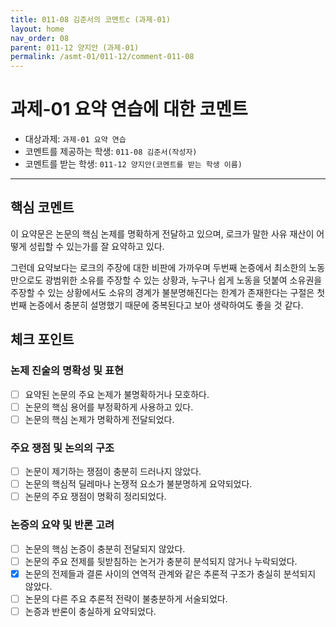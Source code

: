 ```yaml
---
title: 011-08 김준서의 코멘트c (과제-01) 
layout: home
nav_order: 08
parent: 011-12 양지안 (과제-01)
permalink: /asmt-01/011-12/comment-011-08
---
```


# 과제-01 요약 연습에 대한 코멘트

- 대상과제: `과제-01 요약 연습`
- 코멘트를 제공하는 학생: `011-08 김준서(작성자)` 
- 코멘트를 받는 학생: `011-12 양지안(코멘트를 받는 학생 이름)` 

---

## 핵심 코멘트

이 요약문은 논문의 핵심 논제를 명확하게 전달하고 있으며, 로크가 말한 사유 재산이 어떻게 성립할 수 있는가를 잘 요약하고 있다. 

그런데 요약보다는 로크의 주장에 대한 비판에 가까우며 두번째 논증에서  최소한의 노동만으로도 광범위한 소유를 주장할 수 있는 상황과, 누구나 쉽게 노동을 덧붙여 소유권을 주장할 수 있는 상황에서도 소유의 경계가 불분명해진다는 한계가 존재한다는 구절은 첫번째 논증에서 충분히 설명했기 때문에 중복된다고 보아 생략하여도 좋을 것 같다. 

## 체크 포인트

### 논제 진술의 명확성 및 표현  
- [ ] 요약된 논문의 주요 논제가 불명확하거나 모호하다.  
- [ ] 논문의 핵심 용어를 부정확하게 사용하고 있다.  
- [ ] 논문의 핵심 논제가 명확하게 전달되었다.  

### 주요 쟁점 및 논의의 구조  
- [ ] 논문이 제기하는 쟁점이 충분히 드러나지 않았다.  
- [ ] 논문의 핵심적 딜레마나 논쟁적 요소가 불분명하게 요약되었다.  
- [ ] 논문의 주요 쟁점이 명확히 정리되었다.  

### 논증의 요약 및 반론 고려  
- [ ] 논문의 핵심 논증이 충분히 전달되지 않았다.  
- [ ] 논문의 주요 전제를 뒷받침하는 논거가 충분히 분석되지 않거나 누락되었다.  
- [x] 논문의 전제들과 결론 사이의 연역적 관계와 같은 추론적 구조가 충실히 분석되지 않았다.  
- [ ] 논문의 다른 주요 추론적 전략이 불충분하게 서술되었다.
- [ ] 논증과 반론이 충실하게 요약되었다. 